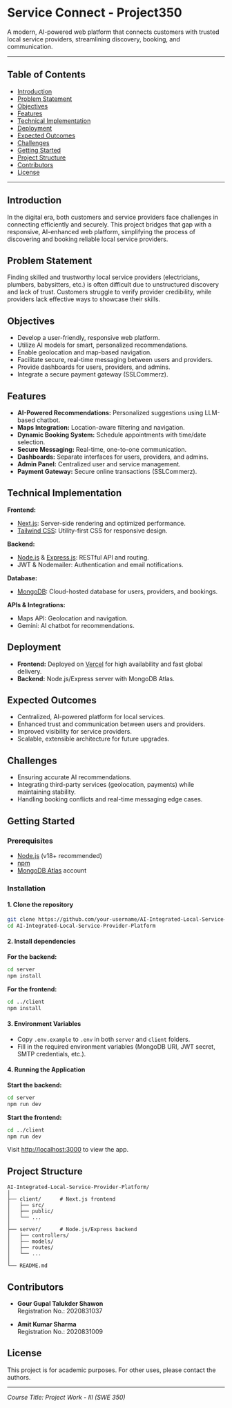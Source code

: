 # Service Connect - Project350

A modern, AI-powered web platform that connects customers with trusted local service providers, streamlining discovery, booking, and communication.

---

## Table of Contents

- [Introduction](#introduction)
- [Problem Statement](#problem-statement)
- [Objectives](#objectives)
- [Features](#features)
- [Technical Implementation](#technical-implementation)
- [Deployment](#deployment)
- [Expected Outcomes](#expected-outcomes)
- [Challenges](#challenges)
- [Getting Started](#getting-started)
- [Project Structure](#project-structure)
- [Contributors](#contributors)
- [License](#license)

---

## Introduction

In the digital era, both customers and service providers face challenges in connecting efficiently and securely. This project bridges that gap with a responsive, AI-enhanced web platform, simplifying the process of discovering and booking reliable local service providers.

## Problem Statement

Finding skilled and trustworthy local service providers (electricians, plumbers, babysitters, etc.) is often difficult due to unstructured discovery and lack of trust. Customers struggle to verify provider credibility, while providers lack effective ways to showcase their skills.

## Objectives

- Develop a user-friendly, responsive web platform.
- Utilize AI models for smart, personalized recommendations.
- Enable geolocation and map-based navigation.
- Facilitate secure, real-time messaging between users and providers.
- Provide dashboards for users, providers, and admins.
- Integrate a secure payment gateway (SSLCommerz).

## Features

- **AI-Powered Recommendations:** Personalized suggestions using LLM-based chatbot.
- **Maps Integration:** Location-aware filtering and navigation.
- **Dynamic Booking System:** Schedule appointments with time/date selection.
- **Secure Messaging:** Real-time, one-to-one communication.
- **Dashboards:** Separate interfaces for users, providers, and admins.
- **Admin Panel:** Centralized user and service management.
- **Payment Gateway:** Secure online transactions (SSLCommerz).

## Technical Implementation

**Frontend:**
- [Next.js](https://nextjs.org/): Server-side rendering and optimized performance.
- [Tailwind CSS](https://tailwindcss.com/): Utility-first CSS for responsive design.

**Backend:**
- [Node.js](https://nodejs.org/) & [Express.js](https://expressjs.com/): RESTful API and routing.
- JWT & Nodemailer: Authentication and email notifications.

**Database:**
- [MongoDB](https://www.mongodb.com/): Cloud-hosted database for users, providers, and bookings.

**APIs & Integrations:**
- Maps API: Geolocation and navigation.
- Gemini: AI chatbot for recommendations.

## Deployment

- **Frontend:** Deployed on [Vercel](https://vercel.com/) for high availability and fast global delivery.
- **Backend:** Node.js/Express server with MongoDB Atlas.

## Expected Outcomes

- Centralized, AI-powered platform for local services.
- Enhanced trust and communication between users and providers.
- Improved visibility for service providers.
- Scalable, extensible architecture for future upgrades.

## Challenges

- Ensuring accurate AI recommendations.
- Integrating third-party services (geolocation, payments) while maintaining stability.
- Handling booking conflicts and real-time messaging edge cases.

## Getting Started

### Prerequisites

- [Node.js](https://nodejs.org/) (v18+ recommended)
- [npm](https://www.npmjs.com/)
- [MongoDB Atlas](https://www.mongodb.com/cloud/atlas) account

### Installation

#### 1. Clone the repository

```bash
git clone https://github.com/your-username/AI-Integrated-Local-Service-Provider-Platform.git
cd AI-Integrated-Local-Service-Provider-Platform
```

#### 2. Install dependencies

**For the backend:**
```bash
cd server
npm install
```

**For the frontend:**
```bash
cd ../client
npm install
```

#### 3. Environment Variables

- Copy `.env.example` to `.env` in both `server` and `client` folders.
- Fill in the required environment variables (MongoDB URI, JWT secret, SMTP credentials, etc.).

#### 4. Running the Application

**Start the backend:**
```bash
cd server
npm run dev
```

**Start the frontend:**
```bash
cd ../client
npm run dev
```

Visit [http://localhost:3000](http://localhost:3000) to view the app.

## Project Structure

```
AI-Integrated-Local-Service-Provider-Platform/
│
├── client/      # Next.js frontend
│   ├── src/
│   ├── public/
│   └── ...
│
├── server/      # Node.js/Express backend
│   ├── controllers/
│   ├── models/
│   ├── routes/
│   └── ...
│
└── README.md
```

## Contributors

- **Gour Gupal Talukder Shawon**  
  Registration No.: 2020831037

- **Amit Kumar Sharma**  
  Registration No.: 2020831009

## License

This project is for academic purposes. For other uses, please contact the authors.

---

*Course Title: Project Work - III (SWE 350)*
